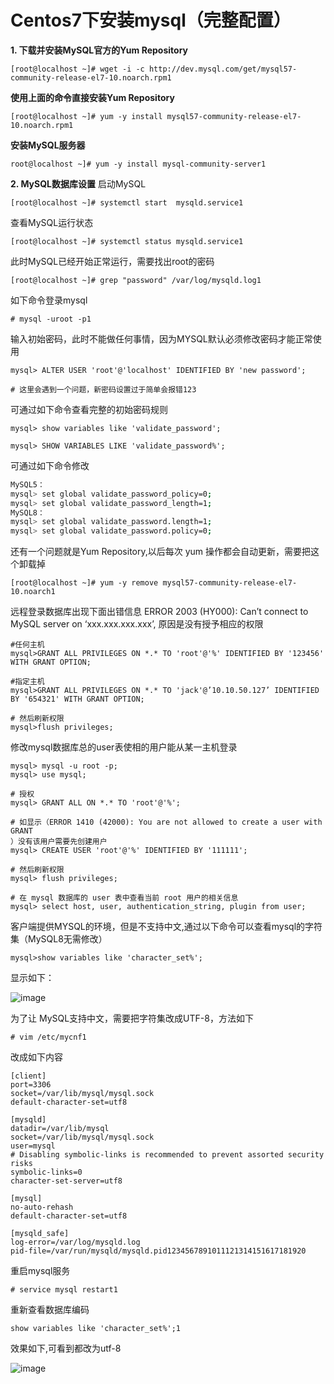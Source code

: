 # Centos7下安装mysql（完整配置）



**1. 下载并安装MySQL官方的Yum Repository**

```
[root@localhost ~]# wget -i -c http://dev.mysql.com/get/mysql57-community-release-el7-10.noarch.rpm1
```

**使用上面的命令直接安装Yum Repository**

```
[root@localhost ~]# yum -y install mysql57-community-release-el7-10.noarch.rpm1
```

**安装MySQL服务器**

```
root@localhost ~]# yum -y install mysql-community-server1
```

**2. MySQL数据库设置** 
启动MySQL

```
[root@localhost ~]# systemctl start  mysqld.service1
```

查看MySQL运行状态

```
[root@localhost ~]# systemctl status mysqld.service1
```

此时MySQL已经开始正常运行，需要找出root的密码

```
[root@localhost ~]# grep "password" /var/log/mysqld.log1
```

如下命令登录mysql

```
# mysql -uroot -p1
```

输入初始密码，此时不能做任何事情，因为MYSQL默认必须修改密码才能正常使用

```
mysql> ALTER USER 'root'@'localhost' IDENTIFIED BY 'new password';

# 这里会遇到一个问题，新密码设置过于简单会报错123
```

可通过如下命令查看完整的初始密码规则

```
mysql> show variables like 'validate_password';

mysql> SHOW VARIABLES LIKE 'validate_password%';
```

可通过如下命令修改

```bash
MySQL5：
mysql> set global validate_password_policy=0;
mysql> set global validate_password_length=1;
MySQL8：
mysql> set global validate_password.length=1;
mysql> set global validate_password.policy=0;
```

还有一个问题就是Yum Repository,以后每次 yum 操作都会自动更新，需要把这个卸载掉

```
[root@localhost ~]# yum -y remove mysql57-community-release-el7-10.noarch1
```

远程登录数据库出现下面出错信息 
ERROR 2003 (HY000): Can’t connect to MySQL server on ‘xxx.xxx.xxx.xxx’, 
原因是没有授予相应的权限

```
#任何主机
mysql>GRANT ALL PRIVILEGES ON *.* TO 'root'@'%' IDENTIFIED BY '123456' WITH GRANT OPTION;

#指定主机
mysql>GRANT ALL PRIVILEGES ON *.* TO 'jack'@’10.10.50.127’ IDENTIFIED BY '654321' WITH GRANT OPTION;

# 然后刷新权限
mysql>flush privileges;
```

修改mysql数据库总的user表使相的用户能从某一主机登录

```
mysql> mysql -u root -p;
mysql> use mysql;

# 授权
mysql> GRANT ALL ON *.* TO 'root'@'%';

# 如显示（ERROR 1410 (42000): You are not allowed to create a user with GRANT
）没有该用户需要先创建用户
mysql> CREATE USER 'root'@'%' IDENTIFIED BY '111111';

# 然后刷新权限
mysql> flush privileges;

# 在 mysql 数据库的 user 表中查看当前 root 用户的相关信息
mysql> select host, user, authentication_string, plugin from user; 
```

客户端提供MYSQL的环境，但是不支持中文,通过以下命令可以查看mysql的字符集（MySQL8无需修改）

```
mysql>show variables like 'character_set%';
```

显示如下：

![image](https://note.youdao.com/yws/public/resource/3603e7790bd5457e32e7db9b4b934ebf/xmlnote/79CB4D7450C948AC8DE3744F5CF8020D/2946)

为了让 MySQL支持中文，需要把字符集改成UTF-8，方法如下

```
# vim /etc/mycnf1
```

改成如下内容

```
[client]
port=3306
socket=/var/lib/mysql/mysql.sock
default-character-set=utf8

[mysqld]
datadir=/var/lib/mysql
socket=/var/lib/mysql/mysql.sock
user=mysql
# Disabling symbolic-links is recommended to prevent assorted security risks
symbolic-links=0
character-set-server=utf8

[mysql]
no-auto-rehash
default-character-set=utf8

[mysqld_safe]
log-error=/var/log/mysqld.log
pid-file=/var/run/mysqld/mysqld.pid1234567891011121314151617181920
```

重启mysql服务

```
# service mysql restart1
```

重新查看数据库编码

```
show variables like 'character_set%';1
```

效果如下,可看到都改为utf-8

![image](https://note.youdao.com/yws/public/resource/3603e7790bd5457e32e7db9b4b934ebf/xmlnote/5E490146F76D411F8D23B541F1EE6581/2977)